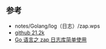 ## 参考

- notes/Golang/log（日志）/zap.wps
- [github 21.2k](https://github.com/uber-go/zap)
- [Go 语言之 zap 日志库简单使用](https://zhuanlan.zhihu.com/p/637747131)
  
    
